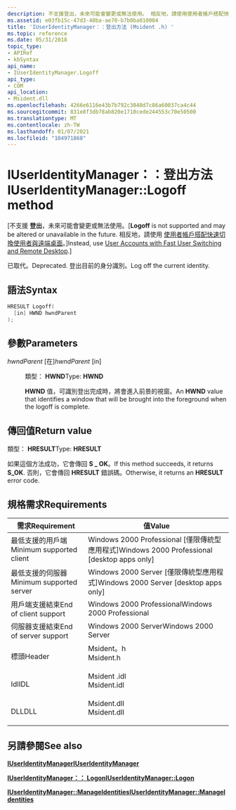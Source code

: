 ```yaml
---
description: 不支援登出，未來可能會變更或無法使用。 相反地，請使用使用者帳戶搭配快速切換使用者與遠端桌面。
ms.assetid: e03fb15c-47d3-40ba-ae70-b7b0ba010004
title: 'IUserIdentityManager：：登出方法 (Msident .h) '
ms.topic: reference
ms.date: 05/31/2018
topic_type:
- APIRef
- kbSyntax
api_name:
- IUserIdentityManager.Logoff
api_type:
- COM
api_location:
- Msident.dll
ms.openlocfilehash: 4266e6116e43b7b792c3040d7c86a60037ca4c44
ms.sourcegitcommit: 831e8f3db78ab820e1710cede244553c70e50500
ms.translationtype: MT
ms.contentlocale: zh-TW
ms.lasthandoff: 01/07/2021
ms.locfileid: "104971868"
---
```

# <a name="iuseridentitymanagerlogoff-method"></a><span data-ttu-id="0a40c-104">IUserIdentityManager：：登出方法</span><span class="sxs-lookup"><span data-stu-id="0a40c-104">IUserIdentityManager::Logoff method</span></span>

<span data-ttu-id="0a40c-105">\[不支援 **登出**，未來可能會變更或無法使用。</span><span class="sxs-lookup"><span data-stu-id="0a40c-105">\[**Logoff** is not supported and may be altered or unavailable in the future.</span></span> <span data-ttu-id="0a40c-106">相反地，請使用 [使用者帳戶搭配快速切換使用者與遠端桌面](fastuserswitching.md)。\]</span><span class="sxs-lookup"><span data-stu-id="0a40c-106">Instead, use [User Accounts with Fast User Switching and Remote Desktop](fastuserswitching.md).\]</span></span>

<span data-ttu-id="0a40c-107">已取代。</span><span class="sxs-lookup"><span data-stu-id="0a40c-107">Deprecated.</span></span> <span data-ttu-id="0a40c-108">登出目前的身分識別。</span><span class="sxs-lookup"><span data-stu-id="0a40c-108">Log off the current identity.</span></span>

## <a name="syntax"></a><span data-ttu-id="0a40c-109">語法</span><span class="sxs-lookup"><span data-stu-id="0a40c-109">Syntax</span></span>


```C++
HRESULT Logoff(
  [in] HWND hwndParent
);
```



## <a name="parameters"></a><span data-ttu-id="0a40c-110">參數</span><span class="sxs-lookup"><span data-stu-id="0a40c-110">Parameters</span></span>

<dl> <dt>

<span data-ttu-id="0a40c-111">*hwndParent* \[在\]</span><span class="sxs-lookup"><span data-stu-id="0a40c-111">*hwndParent* \[in\]</span></span>
</dt> <dd>

<span data-ttu-id="0a40c-112">類型： **HWND**</span><span class="sxs-lookup"><span data-stu-id="0a40c-112">Type: **HWND**</span></span>

<span data-ttu-id="0a40c-113">**HWND** 值，可識別登出完成時，將會進入前景的視窗。</span><span class="sxs-lookup"><span data-stu-id="0a40c-113">An **HWND** value that identifies a window that will be brought into the foreground when the logoff is complete.</span></span>

</dd> </dl>

## <a name="return-value"></a><span data-ttu-id="0a40c-114">傳回值</span><span class="sxs-lookup"><span data-stu-id="0a40c-114">Return value</span></span>

<span data-ttu-id="0a40c-115">類型： **HRESULT**</span><span class="sxs-lookup"><span data-stu-id="0a40c-115">Type: **HRESULT**</span></span>

<span data-ttu-id="0a40c-116">如果這個方法成功，它會傳回 **S \_ OK**。</span><span class="sxs-lookup"><span data-stu-id="0a40c-116">If this method succeeds, it returns **S\_OK**.</span></span> <span data-ttu-id="0a40c-117">否則，它會傳回 **HRESULT** 錯誤碼。</span><span class="sxs-lookup"><span data-stu-id="0a40c-117">Otherwise, it returns an **HRESULT** error code.</span></span>

## <a name="requirements"></a><span data-ttu-id="0a40c-118">規格需求</span><span class="sxs-lookup"><span data-stu-id="0a40c-118">Requirements</span></span>



| <span data-ttu-id="0a40c-119">需求</span><span class="sxs-lookup"><span data-stu-id="0a40c-119">Requirement</span></span> | <span data-ttu-id="0a40c-120">值</span><span class="sxs-lookup"><span data-stu-id="0a40c-120">Value</span></span> |
|-------------------------------------|----------------------------------------------------------------------------------------|
| <span data-ttu-id="0a40c-121">最低支援的用戶端</span><span class="sxs-lookup"><span data-stu-id="0a40c-121">Minimum supported client</span></span><br/> | <span data-ttu-id="0a40c-122">Windows 2000 Professional \[僅限傳統型應用程式\]</span><span class="sxs-lookup"><span data-stu-id="0a40c-122">Windows 2000 Professional \[desktop apps only\]</span></span><br/>                             |
| <span data-ttu-id="0a40c-123">最低支援的伺服器</span><span class="sxs-lookup"><span data-stu-id="0a40c-123">Minimum supported server</span></span><br/> | <span data-ttu-id="0a40c-124">Windows 2000 Server \[僅限傳統型應用程式\]</span><span class="sxs-lookup"><span data-stu-id="0a40c-124">Windows 2000 Server \[desktop apps only\]</span></span><br/>                                   |
| <span data-ttu-id="0a40c-125">用戶端支援結束</span><span class="sxs-lookup"><span data-stu-id="0a40c-125">End of client support</span></span><br/>    | <span data-ttu-id="0a40c-126">Windows 2000 Professional</span><span class="sxs-lookup"><span data-stu-id="0a40c-126">Windows 2000 Professional</span></span><br/>                                                   |
| <span data-ttu-id="0a40c-127">伺服器支援結束</span><span class="sxs-lookup"><span data-stu-id="0a40c-127">End of server support</span></span><br/>    | <span data-ttu-id="0a40c-128">Windows 2000 Server</span><span class="sxs-lookup"><span data-stu-id="0a40c-128">Windows 2000 Server</span></span><br/>                                                         |
| <span data-ttu-id="0a40c-129">標頭</span><span class="sxs-lookup"><span data-stu-id="0a40c-129">Header</span></span><br/>                   | <dl> <span data-ttu-id="0a40c-130"><dt>Msident。h</dt></span><span class="sxs-lookup"><span data-stu-id="0a40c-130"><dt>Msident.h</dt></span></span> </dl>   |
| <span data-ttu-id="0a40c-131">Idl</span><span class="sxs-lookup"><span data-stu-id="0a40c-131">IDL</span></span><br/>                      | <dl> <span data-ttu-id="0a40c-132"><dt>Msident .idl</dt></span><span class="sxs-lookup"><span data-stu-id="0a40c-132"><dt>Msident.idl</dt></span></span> </dl> |
| <span data-ttu-id="0a40c-133">DLL</span><span class="sxs-lookup"><span data-stu-id="0a40c-133">DLL</span></span><br/>                      | <dl> <span data-ttu-id="0a40c-134"><dt>Msident.dll</dt></span><span class="sxs-lookup"><span data-stu-id="0a40c-134"><dt>Msident.dll</dt></span></span> </dl> |



## <a name="see-also"></a><span data-ttu-id="0a40c-135">另請參閱</span><span class="sxs-lookup"><span data-stu-id="0a40c-135">See also</span></span>

<dl> <dt>

[<span data-ttu-id="0a40c-136">**IUserIdentityManager**</span><span class="sxs-lookup"><span data-stu-id="0a40c-136">**IUserIdentityManager**</span></span>](iuseridentitymanager.md)
</dt> <dt>

[<span data-ttu-id="0a40c-137">**IUserIdentityManager：： Logon**</span><span class="sxs-lookup"><span data-stu-id="0a40c-137">**IUserIdentityManager::Logon**</span></span>](iuseridentitymanager-logon.md)
</dt> <dt>

[<span data-ttu-id="0a40c-138">**IUserIdentityManager::ManageIdentities**</span><span class="sxs-lookup"><span data-stu-id="0a40c-138">**IUserIdentityManager::ManageIdentities**</span></span>](iuseridentitymanager-manageidentities.md)
</dt> </dl>

 

 




